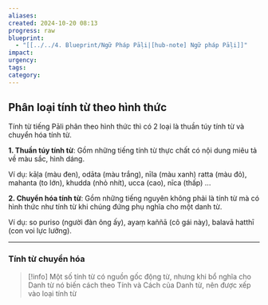 ```yaml
---
aliases: 
created: 2024-10-20 08:13
progress: raw
blueprint:
  - "[[../../4. Blueprint/Ngữ Pháp Pāḷi|[hub-note] Ngữ pháp Pāḷi]]"
impact: 
urgency: 
tags: 
category: 
---
```

## Phân loại tính từ theo hình thức

Tính từ tiếng Pāli phân theo hình thức thì có 2 loại là thuần túy tính từ và chuyển hóa tính từ.

**1\. Thuần túy tính từ**: Gồm những tiếng tính từ thực chất có nội dung miêu tả về màu sắc, hình dáng.

Ví dụ: kāḷa (màu đen), odāta (màu trắng), nīla (màu xanh) ratta (màu đỏ), mahanta (to lớn), khudda (nhỏ nhít), ucca (cao), nīca (thấp) ...

**2\. Chuyển hóa tính từ**: Gồm những tiếng nguyên không phải là tính từ mà có hình thức như tính từ khi chúng đứng phụ nghĩa cho một danh từ.

Ví dụ: so puriso (người đàn ông ấy), ayaṃ kaññā (cô gái này), balavā hatthī (con voi lực lưỡng).

---
### Tính từ chuyển hóa
> [!info]
> Một số tính từ có nguồn gốc động từ, nhưng khi bổ nghĩa cho Danh từ nó biến cách theo Tính và Cách của Danh từ, nên được xếp vào loại tính từ

